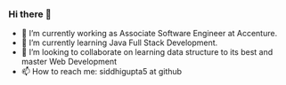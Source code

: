 ### Hi there 👋

<!--
**siddhigupta5/siddhigupta5** is a ✨ _special_ ✨ repository because its `README.md` (this file) appears on your GitHub profile.

Here are some ideas to get you started:

- 🔭 I’m currently working at Accenture.
- 🌱 I’m currently learning Java Full Stack Development.
- 👯 I’m looking to collaborate on learning data structure to its best and master Web Development 
- 📫 How to reach me: siddhigupta5 at github
-->
- 🔭 I’m currently working as Associate Software Engineer at Accenture.
- 🌱 I’m currently learning Java Full Stack Development.
- 👯 I’m looking to collaborate on learning data structure to its best and master Web Development
- 📫 How to reach me: siddhigupta5 at github
